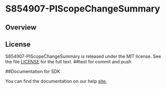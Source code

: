 S854907-PIScopeChangeSummary
=========================

## Overview


## License

S854907-PIScopeChangeSummary is released under the MIT license.  See the file [LICENSE](./LICENSE) for the full text.
##test for commit and push

##Documentation for SDK

You can find the documentation on our help [site.](https://help.rallydev.com/apps/2.1/doc/)
